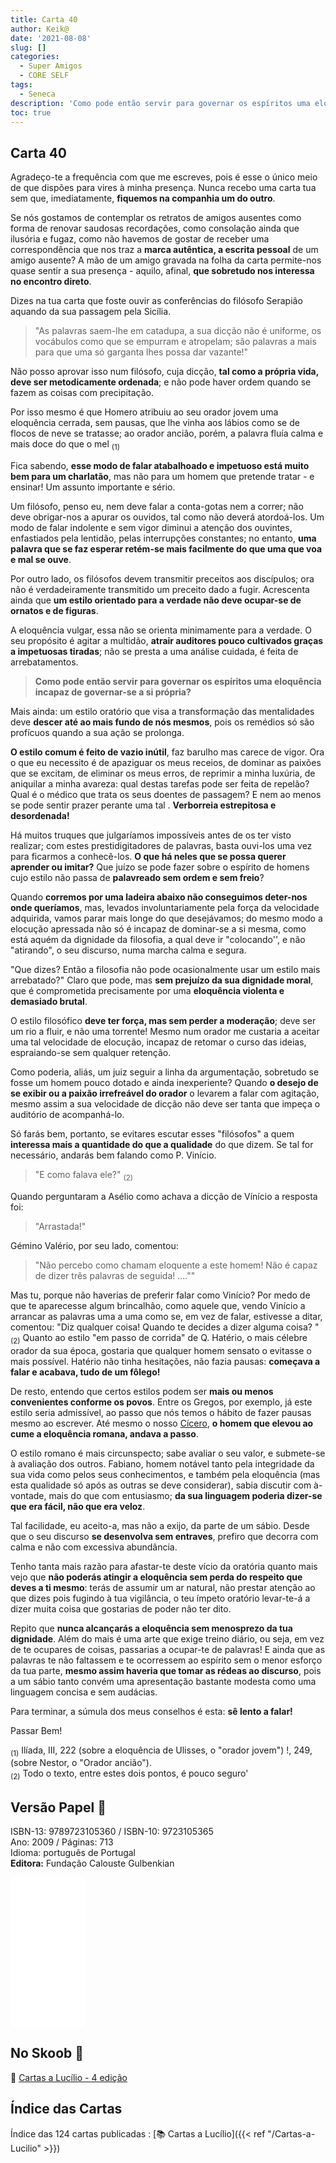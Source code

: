 ```yaml
---
title: Carta 40
author: Keik@
date: '2021-08-08'
slug: []
categories:
  - Super Amigos
  - CORE SELF
tags:
  - Seneca
description: 'Como pode então servir para governar os espíritos uma eloquência incapaz de governar-se a si própria?'
toc: true
---
```


## Carta 40

Agradeço-te a frequência com que me escreves, pois é esse o único meio de que dispões para vires à minha presença. Nunca recebo uma carta tua sem que, imediatamente, **fiquemos na companhia um do outro**.

Se nós gostamos de contemplar os retratos de amigos ausentes como forma de renovar saudosas recordações, como consolação ainda que ilusória e fugaz, como não havemos de gostar de receber uma correspondência que nos traz a **marca autêntica, a escrita pessoal** de um amigo ausente?
A mão de um amigo gravada na folha da carta permite-nos quase sentir a sua presença - aquilo, afinal, **que sobretudo nos interessa no encontro direto**.

Dizes na tua carta que foste ouvir as conferências do filósofo Serapião aquando da sua passagem pela Sicília. 
> "As palavras saem-lhe em catadupa, a sua dicção não é uniforme, os vocábulos como que se empurram e atropelam; são palavras a mais para que uma só garganta lhes possa dar vazante!"   

Não posso aprovar isso num filósofo, cuja dicção, **tal como a própria vida, deve ser metodicamente ordenada**; e não pode haver ordem quando se fazem as coisas com precipitação. 

Por isso mesmo é que Homero atribuiu ao seu orador jovem uma eloquência cerrada, sem pausas, que lhe vinha aos lábios como se de flocos de neve se tratasse; ao orador ancião, porém, a palavra fluía calma e mais doce do que o mel <sub>(1)</sub>

Fica sabendo, **esse modo de falar atabalhoado e impetuoso está muito bem para um charlatão**, mas não para um homem que pretende tratar - e ensinar! Um assunto importante e sério.

Um filósofo, penso eu, nem deve falar a conta-gotas nem a correr; não deve obrigar-nos a apurar os ouvidos, tal como não deverá atordoá-los. Um modo de falar indolente e sem vigor diminui a atenção dos ouvintes, enfastiados pela lentidão, pelas interrupções constantes; no entanto, **uma palavra que se faz esperar retém-se mais facilmente do que uma que voa e mal se ouve**. 

Por outro lado, os filósofos devem transmitir preceitos aos discípulos; ora não é verdadeiramente transmitido um preceito dado a fugir. Acrescenta ainda que **um estilo orientado para a verdade não deve ocupar-se de ornatos e de figuras**. 

A eloquência vulgar, essa não se orienta minimamente para a verdade. O seu propósito é agitar a multidão, **atrair auditores pouco cultivados graças a impetuosas tiradas**; não se presta a uma análise cuidada, é feita de arrebatamentos. 

> **Como pode então servir para governar os espíritos uma eloquência incapaz de governar-se a si própria?** 

Mais ainda: um estilo oratório que visa a transformação das mentalidades deve **descer até ao mais fundo de nós mesmos**, pois os remédios só são profícuos quando a sua ação se prolonga. 

**O estilo comum é feito de vazio inútil**, faz barulho mas carece de vigor. Ora o que eu necessito é de apaziguar os meus receios, de dominar as paixões que se excitam, de eliminar os meus erros, de reprimir a minha luxúria, de aniquilar a minha avareza: qual destas tarefas pode ser feita de repelão? Qual é o médico que trata os seus doentes de passagem? E nem ao menos se pode sentir prazer perante uma tal . **Verborreia estrepitosa e desordenada!** 

Há muitos truques que julgaríamos impossíveis antes de os ter visto realizar; com estes prestidigitadores de palavras, basta ouvi-los uma vez para ficarmos a conhecê-los. **O que há neles que se possa querer aprender ou imitar?** Que juízo se pode fazer sobre o espírito de homens cujo estilo não passa de **palavreado sem ordem e sem freio**? 

Quando **corremos por uma ladeira abaixo não conseguimos deter-nos onde queríamos**, mas, levados involuntariamente pela força da velocidade adquirida, vamos parar mais longe do que desejávamos; do mesmo modo a elocução apressada não só é incapaz de dominar-se a si mesma, como está aquém da dignidade da filosofia, a qual deve ir "colocando'', e não "atirando", o seu discurso, numa marcha calma e segura. 

"Que dizes? Então a filosofia não pode ocasionalmente usar um estilo mais arrebatado?" Claro que pode, mas **sem prejuízo da sua dignidade moral**, que é comprometida precisamente por uma **eloquência violenta e demasiado brutal**. 

O estilo filosófico **deve ter força, mas sem perder a moderação**; deve ser um rio a fluir, e não uma torrente! Mesmo num orador me custaria a aceitar uma tal velocidade de elocução, incapaz de retomar o curso das ideias, espraiando-se sem qualquer retenção. 


Como poderia, aliás, um juiz seguir a linha da argumentação, sobretudo se fosse um homem pouco dotado e ainda inexperiente? Quando **o desejo de se exibir ou a paixão irrefreável do orador** o levarem a falar com agitação, mesmo assim a sua velocidade de dicção não deve ser tanta que impeça o auditório de acompanhá-lo. 

Só farás bem, portanto, se evitares escutar esses "filósofos" a quem **interessa mais a quantidade do que a qualidade** do que dizem. Se tal for necessário, andarás bem falando como P. Vinício. 

> "E como falava ele?" <sub>(2)</sub>


Quando perguntaram a Asélio como achava a dicção de Vínício a resposta foi: 

> "Arrastada!" 

Gémino Valério, por seu lado, comentou:


> "Não percebo como chamam eloquente a este homem! Não é capaz de dizer três palavras de seguida! ....""

Mas tu, porque não haverias de preferir falar como Vinício? Por medo de que te aparecesse algum brincalhão, como aquele que, vendo Vinício a arrancar as palavras uma a uma como se, em vez de falar, estivesse a ditar, comentou: "Diz qualquer coisa! Quando te decides a dizer alguma coisa? "<sub>(2)</sub> Quanto ao estilo "em passo de corrida" de Q. Hatério, o mais célebre orador da sua época, gostaria que qualquer homem sensato o evitasse o mais possível. Hatério não tinha hesitações, não fazia pausas: **começava a falar e acabava, tudo de um fôlego!**

De resto, entendo que certos estilos podem ser **mais ou menos convenientes conforme os povos**. Entre os Gregos, por exemplo, já este estilo seria admissível, ao passo que nós temos o hábito de fazer pausas mesmo ao escrever. Até mesmo o nosso [Cícero](https://pt.wikipedia.org/wiki/C%C3%ADcero), **o homem que elevou ao cume a eloquência romana, andava a passo**. 

O estilo romano é mais circunspecto; sabe avaliar o seu valor, e submete-se à avaliação dos outros. Fabiano, homem notável tanto pela integridade da sua vida como pelos seus conhecimentos, e também pela eloquência (mas esta qualidade só após as outras se deve considerar), sabia discutir com à-vontade, mais do que com entusiasmo; **da sua linguagem poderia dizer-se que era fácil, não que era veloz**.

Tal facilidade, eu aceito-a, mas não a exijo, da parte de um sábio. Desde que o seu discurso **se desenvolva sem entraves**, prefiro que decorra com calma e não com excessiva abundância. 

Tenho tanta mais razão para afastar-te deste vício da oratória quanto mais vejo que **não poderás atingir a eloquência sem perda do respeito que deves a ti mesmo**: terás de assumir um ar natural, não prestar atenção ao que dizes pois fugindo à tua vigilância, o teu ímpeto oratório levar-te-á a dizer muita coisa que gostarias de poder não ter dito. 

Repito que **nunca alcançarás a eloquência sem menosprezo da tua dignidade**. Além do mais é uma arte que exige treino diário, ou seja, em vez de te ocupares de coisas, passarias a ocupar-te de palavras! E ainda que as palavras te não faltassem e te ocorressem ao espírito sem o menor esforço da tua parte, **mesmo assim haveria que tomar as rédeas ao discurso**, pois a um sábio tanto convém uma apresentação bastante modesta como uma linguagem concisa e sem audácias. 

Para terminar, a súmula dos meus conselhos é esta: **sê lento a falar!**

Passar Bem!

<sub>(1)</sub> Ilíada, III, 222 (sobre a eloquência de Ulisses, o "orador jovem") !, 249, (sobre Nestor, o "Orador ancião").  
<sub>(2)</sub> Todo o texto, entre estes dois pontos, é pouco seguro'

## Versão Papel :book:

ISBN-13: 9789723105360 / ISBN-10: 9723105365  
Ano: 2009 / Páginas: 713  
Idioma: português de Portugal   
**Editora:** Fundação Calouste Gulbenkian

<iframe style="width:120px;height:240px;" marginwidth="0" marginheight="0" scrolling="no" frameborder="0" src="//ws-na.amazon-adsystem.com/widgets/q?ServiceVersion=20070822&OneJS=1&Operation=GetAdHtml&MarketPlace=BR&source=ac&ref=tf_til&ad_type=product_link&tracking_id=mundodekeika-20&marketplace=amazon&amp;region=BR&placement=9723105365&asins=9723105365&linkId=fb8dc16224bc0c2b7943ec769c5b5905&show_border=true&link_opens_in_new_window=true&price_color=333333&title_color=0066c0&bg_color=ffffff">
    </iframe>


## No Skoob :eagle:

:book: [Cartas a Lucílio - 4 edição](https://www.skoob.com.br/cartas-a-lucilio-37684ed41245.html)


## Índice das Cartas

Índice das 124 cartas publicadas : [📚 Cartas a Lucílio]({{< ref "/Cartas-a-Lucilio" >}})




